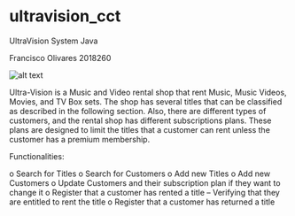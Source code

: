 # ultravision_cct
UltraVision System Java

Francisco Olivares 2018260

![alt text](https://ned.ie/downloads/ultravision1.png)

Ultra-Vision is a Music and Video rental shop that rent Music, Music Videos, Movies, and TV Box sets.
The shop has several titles that can be classified as described in the following section. Also, there are different types of customers, and the rental shop has different subscriptions plans. These plans are designed to limit the titles that a customer can rent unless the customer has a premium membership.

Functionalities:

o Search for Titles
o Search for Customers
o Add new Titles
o Add new Customers
o Update Customers and their subscription plan if they want to change it
o Register that a customer has rented a title – Verifying that they are entitled to rent the
title
o Register that a customer has returned a title
